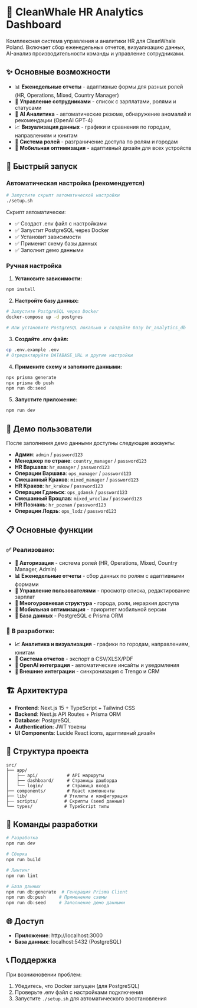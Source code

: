 # 🐋 CleanWhale HR Analytics Dashboard

Комплексная система управления и аналитики HR для CleanWhale Poland. Включает сбор еженедельных отчетов, визуализацию данных, AI-анализ производительности команды и управление сотрудниками.

## ✨ Основные возможности

- 📊 **Еженедельные отчеты** - адаптивные формы для разных ролей (HR, Operations, Mixed, Country Manager)
- 👥 **Управление сотрудниками** - список с зарплатами, ролями и статусами
- 🧠 **AI Аналитика** - автоматические резюме, обнаружение аномалий и рекомендации (OpenAI GPT-4)
- 📈 **Визуализация данных** - графики и сравнения по городам, направлениям и юнитам
- 🔐 **Система ролей** - разграничение доступа по ролям и городам
- 📱 **Мобильная оптимизация** - адаптивный дизайн для всех устройств

## 🚀 Быстрый запуск

### Автоматическая настройка (рекомендуется)

```bash
# Запустите скрипт автоматической настройки
./setup.sh
```

Скрипт автоматически:
- ✅ Создаст .env файл с настройками
- ✅ Запустит PostgreSQL через Docker
- ✅ Установит зависимости
- ✅ Применит схему базы данных
- ✅ Заполнит демо данными

### Ручная настройка

1. **Установите зависимости:**
```bash
npm install
```

2. **Настройте базу данных:**
```bash
# Запустите PostgreSQL через Docker
docker-compose up -d postgres

# Или установите PostgreSQL локально и создайте базу hr_analytics_db
```

3. **Создайте .env файл:**
```bash
cp .env.example .env
# Отредактируйте DATABASE_URL и другие настройки
```

4. **Примените схему и заполните данными:**
```bash
npx prisma generate
npx prisma db push
npm run db:seed
```

5. **Запустите приложение:**
```bash
npm run dev
```

## 🔑 Демо пользователи

После заполнения демо данными доступны следующие аккаунты:

- **Админ**: `admin` / `password123`
- **Менеджер по стране**: `country_manager` / `password123`  
- **HR Варшава**: `hr_manager` / `password123`
- **Операции Варшава**: `ops_manager` / `password123`
- **Смешанный Краков**: `mixed_manager` / `password123`
- **HR Краков**: `hr_krakow` / `password123`
- **Операции Гданьск**: `ops_gdansk` / `password123`
- **Смешанный Вроцлав**: `mixed_wroclaw` / `password123`
- **HR Познань**: `hr_poznan` / `password123`
- **Операции Лодзь**: `ops_lodz` / `password123`

## 📋 Основные функции

### ✅ Реализовано:

- **🔐 Авторизация** - система ролей (HR, Operations, Mixed, Country Manager, Admin)
- **📊 Еженедельные отчеты** - сбор данных по ролям с адаптивными формами
- **👥 Управление пользователями** - просмотр списка, редактирование зарплат
- **🏢 Многоуровневая структура** - города, роли, иерархия доступа
- **📱 Мобильная оптимизация** - приоритет мобильной версии
- **💾 База данных** - PostgreSQL с Prisma ORM

### 🚧 В разработке:

- **📈 Аналитика и визуализация** - графики по городам, направлениям, юнитам
- **📄 Система отчетов** - экспорт в CSV/XLSX/PDF
- **🤖 OpenAI интеграция** - автоматические инсайты и уведомления
- **🔗 Внешние интеграции** - синхронизация с Trengo и CRM

## 🏗️ Архитектура

- **Frontend**: Next.js 15 + TypeScript + Tailwind CSS
- **Backend**: Next.js API Routes + Prisma ORM
- **Database**: PostgreSQL
- **Authentication**: JWT токены
- **UI Components**: Lucide React icons, адаптивный дизайн

## 📁 Структура проекта

```
src/
├── app/
│   ├── api/           # API маршруты
│   ├── dashboard/     # Страницы дашборда
│   └── login/         # Страница входа
├── components/        # React компоненты
├── lib/              # Утилиты и конфигурация
├── scripts/          # Скрипты (seed данные)
└── types/            # TypeScript типы
```

## 🔧 Команды разработки

```bash
# Разработка
npm run dev

# Сборка
npm run build

# Линтинг
npm run lint

# База данных
npm run db:generate  # Генерация Prisma Client
npm run db:push     # Применение схемы
npm run db:seed     # Заполнение демо данными
```

## 🌐 Доступ

- **Приложение**: http://localhost:3000
- **База данных**: localhost:5432 (PostgreSQL)

## 📞 Поддержка

При возникновении проблем:
1. Убедитесь, что Docker запущен (для PostgreSQL)
2. Проверьте .env файл с настройками подключения
3. Запустите `./setup.sh` для автоматического восстановления